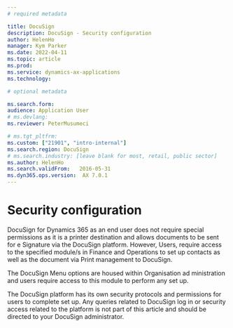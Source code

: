 ```yaml
---
# required metadata

title: DocuSign
description: DocuSign - Security configuration
author: HelenHo
manager: Kym Parker
ms.date: 2022-04-11
ms.topic: article
ms.prod: 
ms.service: dynamics-ax-applications
ms.technology: 

# optional metadata

ms.search.form:  
audience: Application User
# ms.devlang: 
ms.reviewer: PeterMusumeci

# ms.tgt_pltfrm: 
ms.custom: ["21901", "intro-internal"]
ms.search.region: DocuSign
# ms.search.industry: [leave blank for most, retail, public sector]
ms.author: HelenHo
ms.search.validFrom:   2016-05-31
ms.dyn365.ops.version:  AX 7.0.1
---
```


# Security configuration
DocuSign for Dynamics 365 as an end user does not require special permissions as it is a printer destination and allows documents to be sent for e Signature via the DocuSign platform. 
However, Users, require access to the specified module/s in Finance and Operations to set up contacts as well as the document via Print management to DocuSign. 

The DocuSign Menu options are housed within Organisation ad ministration and users require access to this module to perform any set up.

The DocuSign platform has its own security protocols and permissions for users to complete set up.
Any queries related to DocuSign log in or security access related to the platform is not part of this article and should be directed to your DocuSign administrator.
